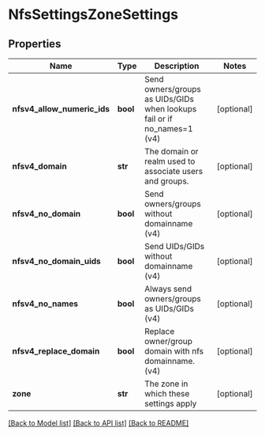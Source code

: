 # NfsSettingsZoneSettings

## Properties
Name | Type | Description | Notes
------------ | ------------- | ------------- | -------------
**nfsv4_allow_numeric_ids** | **bool** | Send owners/groups as UIDs/GIDs when lookups fail or if no_names&#x3D;1 (v4) | [optional] 
**nfsv4_domain** | **str** | The domain or realm used to associate users and groups. | [optional] 
**nfsv4_no_domain** | **bool** | Send owners/groups without domainname (v4) | [optional] 
**nfsv4_no_domain_uids** | **bool** | Send UIDs/GIDs without domainname (v4) | [optional] 
**nfsv4_no_names** | **bool** | Always send owners/groups as UIDs/GIDs (v4) | [optional] 
**nfsv4_replace_domain** | **bool** | Replace owner/group domain with nfs domainname. (v4) | [optional] 
**zone** | **str** | The zone in which these settings apply | [optional] 

[[Back to Model list]](../README.md#documentation-for-models) [[Back to API list]](../README.md#documentation-for-api-endpoints) [[Back to README]](../README.md)


